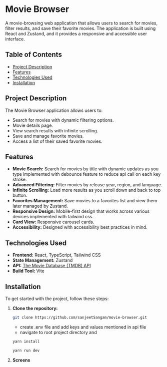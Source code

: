 # Movie Browser

A movie-browsing web application that allows users to search for movies, filter results, and save their favorite movies. The application is built using React and Zustand, and it provides a responsive and accessible user interface.

## Table of Contents

-   [Project Description](#project-description)
-   [Features](#features)
-   [Technologies Used](#technologies-used)
-   [Installation](#installation)

## Project Description

The Movie Browser application allows users to:

-   Search for movies with dynamic filtering options.
-   Movie details page.
-   View search results with infinite scrolling.
-   Save and manage favorite movies.
-   Access a list of their saved favorite movies.

## Features

-   **Movie Search:** Search for movies by title with dynamic updates as you type implemented with debounce feature to reduce api call on each key stroke.
-   **Advanced Filtering:** Filter movies by release year, region, and language.
-   **Infinite Scrolling:** Load more results as you scroll down and back to top button.
-   **Favorites Management:** Save movies to a favorites list and view them later managed by Zustand.
-   **Responsive Design:** Mobile-first design that works across various devices implemented with tailwind css.
-   **Card View:** Responsive carousel cards.
-   **Accessibility:** Designed with accessibility best practices in mind.

## Technologies Used

-   **Frontend:** React, TypeScript, Tailwind CSS
-   **State Management:** Zustand
-   **API:** [The Movie Database (TMDB) API](https://www.themoviedb.org/documentation/api)
-   **Build Tool:** Vite

## Installation

To get started with the project, follow these steps:

1. **Clone the repository:**

    ```bash
    git clone https://github.com/sanjeetSangam/movie-browser.git
    ```

    - create .env file and add keys and values mentioned in api file
    - navigate to root project directory and

    ```bash
    yarn install
    ```

    ```bash
    yarn run dev
    ```

2. **Screens**
